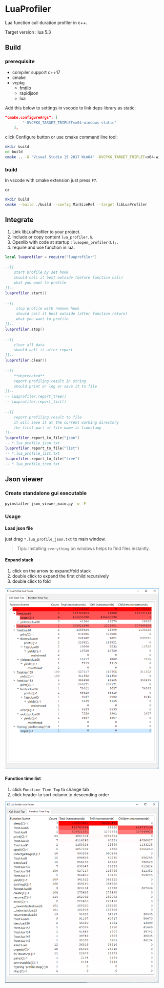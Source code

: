 # LuaProfiler
Lua function call duration profiler in c++.

Target version : lua 5.3

## Build

### prerequisite
* compiler support c++17 
* cmake
* vcpkg
    - fmtlib
    - rapidjson
    - lua

Add this below to settings in vscode to link deps library as static:
```json
"cmake.configureArgs": [
        "-DVCPKG_TARGET_TRIPLET=x64-windows-static"
    ],
```
click Configure button or use cmake command line tool:

```sh
mkdir build
cd build
cmake .. -G "Visual Studio 15 2017 Win64" -DVCPKG_TARGET_TRIPLET=x64-windows-static

```

### build

In vscode with cmake extension just press `F7`.

or

```sh
mkdir build
cmake --build ./build --config MinSizeRel --target libLuaProfiler
```

## Integrate

1. Link libLuaProfiler to your project.
2. Include or copy content `lua_profiler.h`.
3. Openlib with code at startup : `luaopen_profiler(L);`.
4. require and use function in lua.

```lua
local luaprofiler = require("luaprofiler")

--[[
    start profile by set hook
    should call it best outside (before function call)
    what you want to profile
]]--
luaprofiler.start() 

--[[
     stop profile with remove hook
     should call it best outside (after function return)
     what you want to profile
]]--
luaprofiler.stop()

--[[
    clear all data
    should call it after report
]]--
luaprofiler.clear() 

--[[ 
    **deprecated**
    report profiling result in string
    should print or log or save it to file
]]--
-- luaprofiler.report_tree()
-- luaprofiler.report_list()

--[[ 
    report profiling result to file
    it will save it at the current working directory
    the first part of file name is timestamp
]]--
luaprofiler.report_to_file("json")
-- *.lua_profile_json.txt
luaprofiler.report_to_file("list")
-- *.lua_profile_list.txt
luaprofiler.report_to_file("tree")
-- *.lua_profile_tree.txt

```

## Json viewer


### Create standalone gui executable

```sh
pyinstaller json_viewer_main.py -w -F 
```

### Usage

#### Load json file

just drag `*.lua_profile_json.txt` to main window.

>Tips: Installing `everything` on windows helps to find files instantly.

#### Expand stack
1. click on the arrow to expand/fold stack
2. double click to expand the first child recursively
3. double click to fold

![test_result](test_result_tree.png)

#### Function time list

1. click `Function Time Top` to change tab
2. click header to sort column to descending order

![test_result](test_result_list.png)